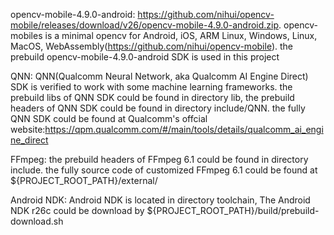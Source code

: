 opencv-mobile-4.9.0-android: https://github.com/nihui/opencv-mobile/releases/download/v26/opencv-mobile-4.9.0-android.zip. opencv-mobiles is a minimal opencv for Android, iOS, ARM Linux, Windows, Linux, MacOS, WebAssembly(https://github.com/nihui/opencv-mobile). the prebuild opencv-mobile-4.9.0-android SDK is used in this project


QNN: QNN(Qualcomm Neural Network, aka Qualcomm AI Engine Direct) SDK is verified to work with some machine learning frameworks. the prebuild libs of QNN SDK could be found in directory lib, the prebuild headers of QNN SDK could be found in directory include/QNN. the fully QNN SDK could be found at Qualcomm's offcial website:https://qpm.qualcomm.com/#/main/tools/details/qualcomm_ai_engine_direct


FFmpeg: the prebuild headers of FFmpeg 6.1 could be found in directory include. the fully source code of customized FFmpeg 6.1 could be found at ${PROJECT_ROOT_PATH}/external/


Android NDK: Android NDK is located in directory toolchain, The Android NDK r26c could be download by  ${PROJECT_ROOT_PATH}/build/prebuild-download.sh
